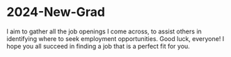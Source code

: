 # 2024-New-Grad
I aim to gather all the job openings I come across, to assist others in identifying where to seek employment opportunities. Good luck, everyone! I hope you all succeed in finding a job that is a perfect fit for you.
